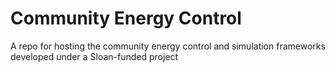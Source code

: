 # Community Energy Control
A repo for hosting the community energy control and simulation frameworks developed under a Sloan-funded project
